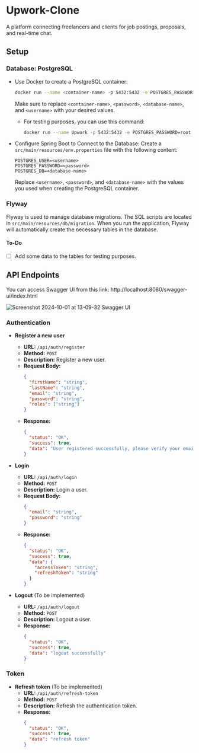 # Upwork-Clone

A platform connecting freelancers and clients for job postings, proposals, and real-time chat.

## Setup

### Database: PostgreSQL

- Use Docker to create a PostgreSQL container:
    ```bash
    docker run --name <container-name> -p 5432:5432 -e POSTGRES_PASSWORD=<password> -e POSTGRES_DB=<database-name> -e POSTGRES_USER=<username> -d postgres
    ```
  Make sure to replace `<container-name>`, `<password>`, `<database-name>`, and `<username>` with your desired values.
    - For testing purposes, you can use this command:
      ```bash
      docker run --name Upwork -p 5432:5432 -e POSTGRES_PASSWORD=root -e POSTGRES_DB=upwork -e POSTGRES_USER=postgres -d postgres
      ```

- Configure Spring Boot to Connect to the Database:
  Create a `src/main/resources/env.properties` file with the following content:
    ```properties
   POSTGRES_USER=<username>
   POSTGRES_PASSWORD=<password>
   POSTGRES_DB=<database-name>
    ```
  Replace `<username>`, `<password>`, and `<database-name>` with the values you used when creating the PostgreSQL
  container.

### Flyway

Flyway is used to manage database migrations. The SQL scripts are located in `src/main/resources/db/migration`.
When you run the application, Flyway will automatically create the necessary tables in the database.

#### To-Do

- [ ] Add some data to the tables for testing purposes.

## API Endpoints

You can access Swagger UI from this link: http://localhost:8080/swagger-ui/index.html

![Screenshot 2024-10-01 at 13-09-32 Swagger UI](https://github.com/user-attachments/assets/4848fef9-31ff-4fc5-87c5-e1ac097360a0)

### Authentication

- **Register a new user**
    - **URL:** `/api/auth/register`
    - **Method:** `POST`
    - **Description:** Register a new user.
    - **Request Body:**
      ```json
      {
        "firstName": "string",
        "lastName": "string",
        "email": "string",
        "password": "string",
        "roles": ["string"]
      }
      ```
    - **Response:**
      ```json
      {
        "status": "OK",
        "success": true,
        "data": "User registered successfully, please verify your email"
      }
      ```

- **Login**
    - **URL:** `/api/auth/login`
    - **Method:** `POST`
    - **Description:** Login a user.
    - **Request Body:**
      ```json
      {
        "email": "string",
        "password": "string"
      }
      ```
    - **Response:**
      ```json
      {
        "status": "OK",
        "success": true,
        "data": {
          "accessToken": "string",
          "refreshToken": "string"
        }
      }
      ```

- **Logout** (To be implemented)
    - **URL:** `/api/auth/logout`
    - **Method:** `POST`
    - **Description:** Logout a user.
    - **Response:**
      ```json
      {
        "status": "OK",
        "success": true,
        "data": "logout successfully"
      }
      ```

### Token

- **Refresh token** (To be implemented)
    - **URL:** `/api/auth/refresh-token`
    - **Method:** `POST`
    - **Description:** Refresh the authentication token.
    - **Response:**
      ```json
      {
        "status": "OK",
        "success": true,
        "data": "refresh token"
      }
      ```
